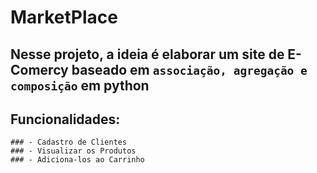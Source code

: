 # MarketPlace
## Nesse projeto, a ideia é elaborar um site de E-Comercy baseado em `associação, agregação e composição` em python

## Funcionalidades:
```
### - Cadastro de Clientes
### - Visualizar os Produtos
### - Adiciona-los ao Carrinho
```
